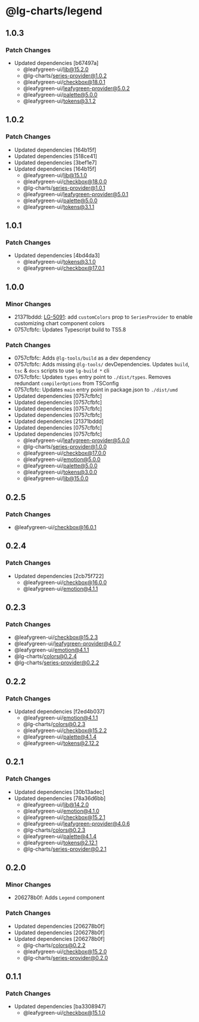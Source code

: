 # @lg-charts/legend

## 1.0.3

### Patch Changes

- Updated dependencies [b67497a]
  - @leafygreen-ui/lib@15.2.0
  - @lg-charts/series-provider@1.0.2
  - @leafygreen-ui/checkbox@18.0.1
  - @leafygreen-ui/leafygreen-provider@5.0.2
  - @leafygreen-ui/palette@5.0.0
  - @leafygreen-ui/tokens@3.1.2

## 1.0.2

### Patch Changes

- Updated dependencies [164b15f]
- Updated dependencies [518ce41]
- Updated dependencies [3bef1e7]
- Updated dependencies [164b15f]
  - @leafygreen-ui/lib@15.1.0
  - @leafygreen-ui/checkbox@18.0.0
  - @lg-charts/series-provider@1.0.1
  - @leafygreen-ui/leafygreen-provider@5.0.1
  - @leafygreen-ui/palette@5.0.0
  - @leafygreen-ui/tokens@3.1.1

## 1.0.1

### Patch Changes

- Updated dependencies [4bd4da3]
  - @leafygreen-ui/tokens@3.1.0
  - @leafygreen-ui/checkbox@17.0.1

## 1.0.0

### Minor Changes

- 21371bddd: [LG-5091](https://jira.mongodb.org/browse/LG-5091): add `customColors` prop to `SeriesProvider` to enable customizing chart component colors
- 0757cfbfc: Updates Typescript build to TS5.8

### Patch Changes

- 0757cfbfc: Adds `@lg-tools/build` as a dev dependency
- 0757cfbfc: Adds missing `@lg-tools/` devDependencies.
  Updates `build`, `tsc` & `docs` scripts to use `lg-build *` cli
- 0757cfbfc: Updates `types` entry point to `./dist/types`.
  Removes redundant `compilerOptions` from TSConfig
- 0757cfbfc: Updates `main` entry point in package.json to `./dist/umd`
- Updated dependencies [0757cfbfc]
- Updated dependencies [0757cfbfc]
- Updated dependencies [0757cfbfc]
- Updated dependencies [0757cfbfc]
- Updated dependencies [21371bddd]
- Updated dependencies [0757cfbfc]
- Updated dependencies [0757cfbfc]
  - @leafygreen-ui/leafygreen-provider@5.0.0
  - @lg-charts/series-provider@1.0.0
  - @leafygreen-ui/checkbox@17.0.0
  - @leafygreen-ui/emotion@5.0.0
  - @leafygreen-ui/palette@5.0.0
  - @leafygreen-ui/tokens@3.0.0
  - @leafygreen-ui/lib@15.0.0

## 0.2.5

### Patch Changes

- @leafygreen-ui/checkbox@16.0.1

## 0.2.4

### Patch Changes

- Updated dependencies [2cb75f722]
  - @leafygreen-ui/checkbox@16.0.0
  - @leafygreen-ui/emotion@4.1.1

## 0.2.3

### Patch Changes

- @leafygreen-ui/checkbox@15.2.3
- @leafygreen-ui/leafygreen-provider@4.0.7
- @leafygreen-ui/emotion@4.1.1
- @lg-charts/colors@0.2.4
- @lg-charts/series-provider@0.2.2

## 0.2.2

### Patch Changes

- Updated dependencies [f2ed4b037]
  - @leafygreen-ui/emotion@4.1.1
  - @lg-charts/colors@0.2.3
  - @leafygreen-ui/checkbox@15.2.2
  - @leafygreen-ui/palette@4.1.4
  - @leafygreen-ui/tokens@2.12.2

## 0.2.1

### Patch Changes

- Updated dependencies [30b13adec]
- Updated dependencies [78a36d6bb]
  - @leafygreen-ui/lib@14.2.0
  - @leafygreen-ui/emotion@4.1.0
  - @leafygreen-ui/checkbox@15.2.1
  - @leafygreen-ui/leafygreen-provider@4.0.6
  - @lg-charts/colors@0.2.3
  - @leafygreen-ui/palette@4.1.4
  - @leafygreen-ui/tokens@2.12.1
  - @lg-charts/series-provider@0.2.1

## 0.2.0

### Minor Changes

- 206278b0f: Adds `Legend` component

### Patch Changes

- Updated dependencies [206278b0f]
- Updated dependencies [206278b0f]
- Updated dependencies [206278b0f]
  - @lg-charts/colors@0.2.2
  - @leafygreen-ui/checkbox@15.2.0
  - @lg-charts/series-provider@0.2.0

## 0.1.1

### Patch Changes

- Updated dependencies [ba3308947]
  - @leafygreen-ui/checkbox@15.1.0
